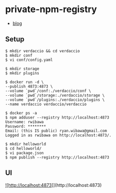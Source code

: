 # private-npm-registry
* [blog](https://blog.bitsrc.io/how-to-set-up-a-private-npm-registry-locally-1065e6790796)

## Setup
```
$ mkdir verdaccio && cd verdaccio
$ mkdir conf
$ vi conf/config.yaml

$ mkdir storage
$ mkdir plugins

$ docker run -d \
--publish 4873:4873 \
--volume `pwd`/conf:./verdaccio/conf \
--volume `pwd`/storage:./verdaccio/storage \
--volume `pwd`/plugins:./verdaccio/plugins \
--name verdaccio verdaccio/verdaccio

$ docker ps -a
$ npm adduser --registry http://localhost:4873
Username: rwibawa
Password: ********
Email: (this IS public) ryan.wibawa@gmail.com
Logged in as rwibawa on http://localhost:4873/.

$ mkdir helloworld
$ cd helloworld/
$ vi package.json
$ npm publish --registry http://localhost:4873
```

## UI
[![http://localhost:4873]](docs/verdaccio-ui.jpg)](http://localhost:4873)
